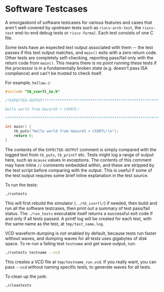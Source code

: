 Software Testcases
==================

A smorgasbord of software testcases for various features and cases that aren't well-covered by upstream tests such as `riscv-arch-test`, the `riscv-test` end-to-end debug tests or `riscv-formal`. Each test consists of one C file.

Some tests have an expected text output associated with them -- the test passes if this text output matches, and `main()` exits with a zero return code. Other tests are completely self-checking, reporting pass/fail only with the return code from `main()`. This means there is _no point_ running these tests if the processor is in a fundamentally broken state (e.g. doesn't pass ISA compliance) and can't be trusted to check itself.

For example, `hellow.c`:

```c
#include "tb_cxxrtl_io.h"

/*EXPECTED-OUTPUT***************************************************************

Hello world from Hazard3 + CXXRTL!

*******************************************************************************/

int main() {
	tb_puts("Hello world from Hazard3 + CXXRTL!\n");
	return 0;
}
```

The contents of the `EXPECTED-OUTPUT` comment is simply compared with the logged text from `tb_puts`, `tb_printf` etc. Tests might log a range of output here, such as `mcause` values in exceptions. The contents of this comment may have inline `//` comments embedded within, and these are stripped by the test script before comparing with the output. This is useful if some of the test output requires some brief inline explanation in the test source. 

To run the tests:

```bash
./runtests
```

This will first rebuild the simulator (`../tb_cxxrtl/`) if needed, then build and run all the software testcases, then print out a summary of test pass/fail status. The `./run_tests` executable itself returns a successful exit code if and only if all tests passed. A printf log will be created for each test, with the same name as the test, at `tmp/test_name.log`.

VCD waveform dumping is not enabled by default, because tests run faster without waves, and dumping waves for all tests uses gigabytes of disk space. To re-run a failing test `testname` and get wave output, run:

```bash
./runtests testname --vcd
```

This creates a VCD file at `tmp/testname_run.vcd`. If you really want, you can pass `--vcd` without naming specific tests, to generate waves for all tests.

To clean up the junk:

```bash
./cleantests
```
